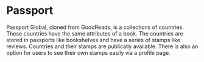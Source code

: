 # Passport
Passport Global, cloned from GoodReads, is a collections of countries.
These countries have the same attributes of a book. The countries are stored
in passports like bookshelves and have a series of stamps like reviews. Countries and their stamps
are publically available. There is also an option for users to see their own stamps easily via a profile page.
